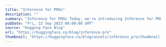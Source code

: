 ```yaml
---
title: "Inference for PROs"
description: ""
summary: "Inference for PROs Today, we're introducing Inference for PRO users - a community offering that give..."
pubDate: "Fri, 22 Sep 2023 00:00:00 GMT"
source: "Hugging Face Blog"
url: "https://huggingface.co/blog/inference-pro"
thumbnail: "https://huggingface.co/blog/assets/inference_pro/thumbnail.png"
---
```


